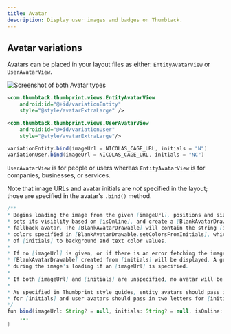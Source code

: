 ```yaml
---
title: Avatar
description: Display user images and badges on Thumbtack.
---
```

## Avatar variations

Avatars can be placed in your layout files as either: `EntityAvatarView` or `UserAvatarView`.

![Screenshot of both Avatar types](/img/avatar-android-variations.png)

```xml
<com.thumbtack.thumbprint.views.EntityAvatarView
    android:id="@+id/variationEntity"
    style="@style/avatarExtraLarge" />
```

```xml
<com.thumbtack.thumbprint.views.UserAvatarView
    android:id="@+id/variationUser"
    style="@style/avatarExtraLarge"/>
```

```java
variationEntity.bind(imageUrl = NICOLAS_CAGE_URL, initials = "N")
variationUser.bind(imageUrl = NICOLAS_CAGE_URL, initials = "NC")
```

`UserAvatarView` is for people or users whereas `EntityAvatarView` is for companies, businesses, or services.

Note that image URLs and avatar initials are _not_ specified in the layout; those are specified in the avatar's `.bind()` method.

```java
/**
* Begins loading the image from the given [imageUrl], positions and sizes the online badge,
* sets its visiblity based on [isOnline], and create a [BlankAvatarDrawable] as the
* fallback avatar. The [BlankAvatarDrawable] will contain the string [initials] and use the
* colors specified in [BlankAvatarDrawable.setColorsFromInitials], which maps the first letter
* of [initials] to background and text color values.
*
* If no [imageUrl] is given, or if there is an error fetching the image, then the
* [BlankAvatarDrawable] created from [initials] will be displayed. A gray placeholder is shown
* during the image's loading if an [imageUrl] is specified.
*
* If both [imageUrl] and [initials] are unspecified, no avatar will be displayed.
*
* As specified in Thumbprint style guides, entity avatars should pass in one letter
* for [initials] and user avatars should pass in two letters for [initials].
*/
fun bind(imageUrl: String? = null, initials: String? = null, isOnline: Boolean = false) {
    ...
}
```
